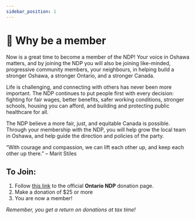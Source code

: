 ```yaml
---
sidebar_position: 1
---
```


# 🍊 Why be a member

Now is a great time to become a member of the NDP!  Your voice in Oshawa matters, and by joining the NDP you will also be joining like-minded, progressive community members, your neighbours, in helping build a stronger Oshawa, a stronger Ontario, and a stronger Canada. 

Life is challenging, and connecting with others has never been more important. The NDP continues to put people first with every decision: fighting for fair wages, better benefits, safer working conditions, stronger schools, housing you can afford, and building and protecting public healthcare for all. 

The NDP believe a more fair, just, and equitable Canada is possible. Through your membership with the NDP, you will help grow the local team in Oshawa, and help guide the direction and policies of the party.

“With courage and compassion, we can lift each other up, and keep each other up there.” 
        – Marit Stiles

## To Join:
1. Follow [this link](https://act.ontariondp.ca/donate/membership) to the official **Ontario NDP** donation page.
2. Make a donation of $25 or more
3. You are now a member!

_Remember, you get a return on donations at tax time!_